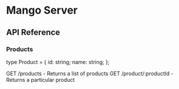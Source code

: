 # Mango Server

## API Reference

### Products
type Product = {
  id: string;
  name: string;
};

GET /products - Returns a list of products
GET /product/:productId - Returns a particular product
